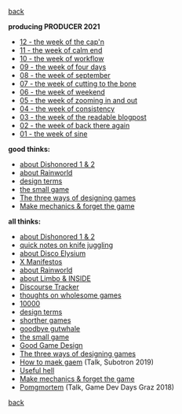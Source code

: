 [back](index)

**producing PRODUCER 2021**
- [12 - the week of the cap'n](producering_12)
- [11 - the week of calm end](producering_11)
- [10 - the week of workflow](producering_10)
- [09 - the week of four days](producering_09)
- [08 - the week of september](producering_08)
- [07 - the week of cutting to the bone](producering_07)
- [06 - the week of weekend](producering_06)
- [05 - the week of zooming in and out](producering_05)
- [04 - the week of consistency](producering_04)
- [03 - the week of the readable blogpost](producering_03)
- [02 - the week of back there again](producering_02)
- [01 - the week of sine](producering_01)

**good thinks:**
- [about Dishonored 1 & 2](about_dishonored)
- [about Rainworld](about_rainworld)
- [design terms](design_terms)
- [the small game](the_small_game)
- [The three ways of designing games](threeways)
- [Make mechanics & forget the game](make_mechanics)

**all thinks:**
- [about Dishonored 1 & 2](about_dishonored)
- [quick notes on knife juggling](knife_juggling_190222)
- [about Disco Elysium](about_disco_elysium)
- [X Manifestos](x_manifestos)
- [about Rainworld](about_rainworld)
- [about Limbo & INSIDE](about_limbo_inside)
- [Discourse Tracker](discourse_tracker)
- [thoughts on wholesome games](wholesome)
- [10000](10000)
- [design terms](design_terms)
- [shorther games](shorter_games)
- [goodbye gutwhale](goodbye_gutwhale)
- [the small game](the_small_game)
- [Good Game Design](good_game_design)
- [The three ways of designing games](threeways)
- <a href="https://subotron.com/veranstaltung/one-wo-man-one-cry/" target="_blank">How to maek gaem</a> (Talk, Subotron 2019)
- [Useful hell](useful_hell)
- [Make mechanics & forget the game](make_mechanics)
- <a href="https://www.youtube.com/watch?v=vcAlQyzxRck" target="_blank">Pomgmortem</a> (Talk, Game Dev Days Graz 2018)

[back](index)

